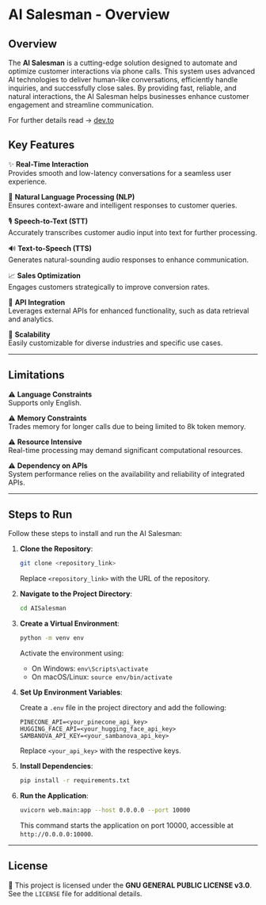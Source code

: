 
# AI Salesman - Overview

## Overview

The **AI Salesman** is a cutting-edge solution designed to automate and optimize customer interactions via phone calls. This system uses advanced AI technologies to deliver human-like conversations, efficiently handle inquiries, and successfully close sales. By providing fast, reliable, and natural interactions, the AI Salesman helps businesses enhance customer engagement and streamline communication.

For further details read -> [dev.to](https://dev.to/devesh0099/building-an-ai-sales-agent-from-voice-to-pitch-3p6c)
## Key Features

✨ **Real-Time Interaction**  
Provides smooth and low-latency conversations for a seamless user experience.

🤖 **Natural Language Processing (NLP)**  
Ensures context-aware and intelligent responses to customer queries.

🎙️ **Speech-to-Text (STT)**  
Accurately transcribes customer audio input into text for further processing.

🔊 **Text-to-Speech (TTS)**  
Generates natural-sounding audio responses to enhance communication.

📈 **Sales Optimization**  
Engages customers strategically to improve conversion rates.

🔗 **API Integration**  
Leverages external APIs for enhanced functionality, such as data retrieval and analytics.

📡 **Scalability**  
Easily customizable for diverse industries and specific use cases.

---

## Limitations

⚠️ **Language Constraints**  
Supports only English.

⚠️ **Memory Constraints**  
Trades memory for longer calls due to being limited to 8k token memory.

⚠️ **Resource Intensive**  
Real-time processing may demand significant computational resources.

⚠️ **Dependency on APIs**  
System performance relies on the availability and reliability of integrated APIs.

---

## Steps to Run

Follow these steps to install and run the AI Salesman:

1. **Clone the Repository**:

   ```bash
   git clone <repository_link>
   ```

   Replace `<repository_link>` with the URL of the repository.

2. **Navigate to the Project Directory**:

   ```bash
   cd AISalesman
   ```

3. **Create a Virtual Environment**:

   ```bash
   python -m venv env
   ```

   Activate the environment using:

   - On Windows: `env\Scripts\activate`
   - On macOS/Linux: `source env/bin/activate`

4. **Set Up Environment Variables**:

   Create a `.env` file in the project directory and add the following:

   ```env
   PINECONE_API=<your_pinecone_api_key>
   HUGGING_FACE_API=<your_hugging_face_api_key>
   SAMBANOVA_API_KEY=<your_sambanova_api_key>
   ```

   Replace `<your_api_key>` with the respective keys.

5. **Install Dependencies**:

   ```bash
   pip install -r requirements.txt
   ```

6. **Run the Application**:

   ```bash
   uvicorn web.main:app --host 0.0.0.0 --port 10000
   ```

   This command starts the application on port 10000, accessible at `http://0.0.0.0:10000`.

---

## License

📜 This project is licensed under the **GNU GENERAL PUBLIC LICENSE v3.0**.  
See the `LICENSE` file for additional details.
